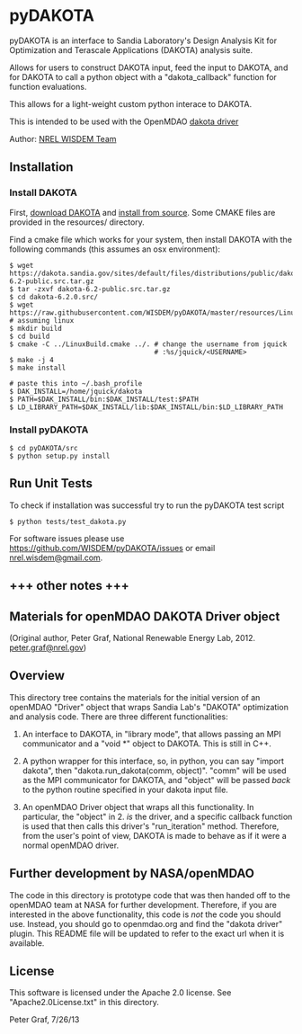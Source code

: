 # pyDAKOTA

pyDAKOTA is an interface to Sandia Laboratory's Design Analysis Kit for Optimization and Terascale Applications (DAKOTA) analysis suite. 

Allows for users to construct DAKOTA input, feed the input to DAKOTA, and for DAKOTA to call a python object with a "dakota_callback" function for function evaluations.

This allows for a light-weight custom python interace to DAKOTA.

This is intended to be used with the OpenMDAO [dakota driver](https://github.com/WISDEM/dakota_driver)

Author: [NREL WISDEM Team](mailto:systems.engineering@nrel.gov) 

## Installation

### Install DAKOTA
First, [download DAKOTA](https://dakota.sandia.gov) and [install from source](https://dakota.sandia.gov/content/using-builddakotatemplatecmake-script). Some CMAKE files are provided in the resources/ directory.

Find a cmake file which works for your system, then install DAKOTA with the following commands (this assumes an osx environment):

    $ wget https://dakota.sandia.gov/sites/default/files/distributions/public/dakota-6.2-public.src.tar.gz
    $ tar -zxvf dakota-6.2-public.src.tar.gz
    $ cd dakota-6.2.0.src/
    $ wget https://raw.githubusercontent.com/WISDEM/pyDAKOTA/master/resources/LinuxBuild.cmake # assuming linux
    $ mkdir build
    $ cd build
    $ cmake -C ../LinuxBuild.cmake ../. # change the username from jquick
                                        # :%s/jquick/<USERNAME>
    $ make -j 4
    $ make install

    # paste this into ~/.bash_profile
    $ DAK_INSTALL=/home/jquick/dakota
    $ PATH=$DAK_INSTALL/bin:$DAK_INSTALL/test:$PATH
    $ LD_LIBRARY_PATH=$DAK_INSTALL/lib:$DAK_INSTALL/bin:$LD_LIBRARY_PATH

### Install pyDAKOTA

    $ cd pyDAKOTA/src
    $ python setup.py install

## Run Unit Tests

To check if installation was successful try to run the pyDAKOTA test script

    $ python tests/test_dakota.py

For software issues please use <https://github.com/WISDEM/pyDAKOTA/issues> or email nrel.wisdem@gmail.com. 

## +++ other notes +++

Materials for openMDAO DAKOTA Driver object
-------------------------------------------

(Original author, Peter Graf, National Renewable Energy Lab, 2012. peter.graf@nrel.gov)

Overview
--------
This directory tree contains the materials for the initial version of an openMDAO "Driver" object that wraps
Sandia Lab's "DAKOTA" optimization and analysis code.  There are three different functionalities:

1. An interface to DAKOTA, in "library mode", that allows passing an MPI communicator and a "void *" object
to DAKOTA. This is still in C++.

2. A python wrapper for this interface, so, in python, you can say "import dakota", then "dakota.run_dakota(comm, object)".
"comm" will be used as the MPI communicator for DAKOTA, and "object" will be passed _back_ to the python routine
specified in your dakota input file.

3. An openMDAO Driver object that wraps all this functionality.  In particular, the "object" in 2. _is_ the driver, 
and a specific callback function is used that then calls this driver's "run_iteration" method.  Therefore, from the
user's point of view, DAKOTA is made to behave as if it were a normal openMDAO driver.

Further development by NASA/openMDAO
------------------------------------
The code in this directory is prototype code that was then handed off to the openMDAO team at NASA for further development.
Therefore, if you are interested in the above functionality, this code is _not_ the code you should use.
Instead, you should go to openmdao.org and find the "dakota driver" plugin.  This README file will be updated to refer
to the exact url when it is available.

License
-------
This software is licensed under the Apache 2.0 license.  See "Apache2.0License.txt" in this directory.


Peter Graf, 7/26/13
